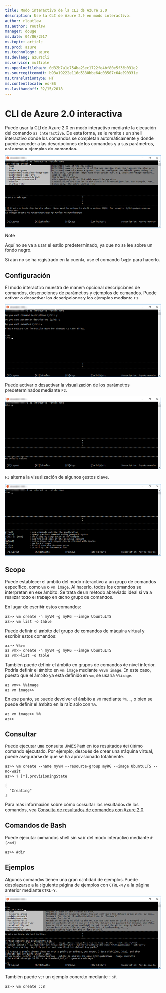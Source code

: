 ```yaml
---
title: Modo interactivo de la CLI de Azure 2.0
description: Use la CLI de Azure 2.0 en modo interactivo.
author: rloutlaw
ms.author: routlaw
manager: douge
ms.date: 04/06/2017
ms.topic: article
ms.prod: azure
ms.technology: azure
ms.devlang: azurecli
ms.service: multiple
ms.openlocfilehash: 0d32b7a1e754ba28ec1722fe4bf80e5f36b031e2
ms.sourcegitcommit: b93a19222e116d5880bbe64c03507c64e190331e
ms.translationtype: HT
ms.contentlocale: es-ES
ms.lasthandoff: 02/15/2018
---
```

# <a name="interactive-azure-cli-20"></a>CLI de Azure 2.0 interactiva

Puede usar la CLI de Azure 2.0 en modo interactivo mediante la ejecución del comando `az interactive`.
De esta forma, se le remite a un shell interactivo donde los comandos se completan automáticamente y donde puede acceder a las descripciones de los comandos y a sus parámetros, así como a ejemplos de comandos.

![modo interactivo](./media/interactive-azure-cli/webapp-create.png)

> [!NOTE]
> Aquí no se va a usar el estilo predeterminado, ya que no se lee sobre un fondo negro.

Si aún no se ha registrado en la cuenta, use el comando `login` para hacerlo.

## <a name="configure"></a>Configuración

El modo interactivo muestra de manera opcional descripciones de comandos, descripciones de parámetros y ejemplos de comandos.
Puede activar o desactivar las descripciones y los ejemplos mediante `F1`.

![descripciones y ejemplos](./media/interactive-azure-cli/descriptions-and-examples.png)

Puede activar o desactivar la visualización de los parámetros predeterminados mediante `F2`.

![parámetros predeterminados](./media/interactive-azure-cli/defaults.png)

`F3` alterna la visualización de algunos gestos clave.

![gestos](./media/interactive-azure-cli/gestures.png)

## <a name="scope"></a>Scope

Puede establecer el ámbito del modo interactivo a un grupo de comandos específico, como `vm` o `vm image`.
Al hacerlo, todos los comandos se interpretan en ese ámbito.
Se trata de un método abreviado ideal si va a realizar todo el trabajo en dicho grupo de comandos.

En lugar de escribir estos comandos:

```azurecli
az>> vm create -n myVM -g myRG --image UbuntuLTS
az>> vm list -o table
```

Puede definir el ámbito del grupo de comandos de máquina virtual y escribir estos comandos:

```azurecli
az>> %%vm
az vm>> create -n myVM -g myRG --image UbuntuLTS
az vm>>list -o table
```

También puede definir el ámbito en grupos de comandos de nivel inferior.
Podría definir el ámbito en `vm image` mediante `%%vm image`.
En este caso, puesto que el ámbito ya está definido en `vm`, se usaría `%%image`.

```azurecli
az vm>> %%image
az vm image>>
```

En ese punto, se puede devolver el ámbito a `vm` mediante `%%..`, o bien se puede definir el ámbito en la raíz solo con `%%`.

```azurecli
az vm image>> %%
az>>
```

## <a name="query"></a>Consultar

Puede ejecutar una consulta JMESPath en los resultados del último comando ejecutado.
Por ejemplo, después de crear una máquina virtual, puede asegurarse de que se ha aprovisionado totalmente.

```azurecli
az>> vm create --name myVM --resource-group myRG --image UbuntuLTS --no-wait
az>> ? [*].provisioningState
```

```
[
  "Creating"
]
```

Para más información sobre cómo consultar los resultados de los comandos, vea [Consulta de resultados de comandos con Azure 2.0](query-azure-cli.md).

## <a name="bash-commands"></a>Comandos de Bash

Puede ejecutar comandos shell sin salir del modo interactivo mediante `#[cmd]`.

```azurecli
az>> #dir
```

## <a name="examples"></a>Ejemplos

Algunos comandos tienen una gran cantidad de ejemplos.
Puede desplazarse a la siguiente página de ejemplos con `CTRL-N` y a la página anterior mediante `CTRL-Y`.

![ejemplos](./media/interactive-azure-cli/examples.png)

También puede ver un ejemplo concreto mediante `::#`.

```azurecli
az>> vm create ::8
```
